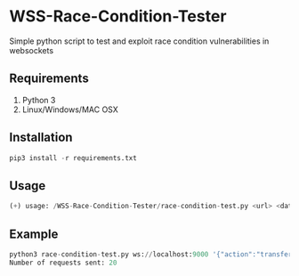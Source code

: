 # WSS-Race-Condition-Tester
Simple python script to test and exploit race condition vulnerabilities in websockets


## Requirements
1. Python 3
2. Linux/Windows/MAC OSX

## Installation 
```python
pip3 install -r requirements.txt 
```

## Usage
```python
(+) usage: /WSS-Race-Condition-Tester/race-condition-test.py <url> <data> <threads> <number of requests to send>
```

## Example
```python
python3 race-condition-test.py ws://localhost:9000 '{"action":"transfer_balance", "sender":"Alice", "receiver":"Bob", "amount":1}' 20 20
Number of requests sent: 20
```

